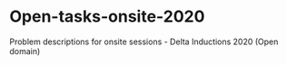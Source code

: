 # Open-tasks-onsite-2020
Problem descriptions for onsite sessions - Delta Inductions 2020 (Open domain) 
